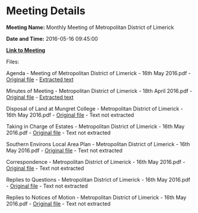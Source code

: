 # Meeting Details

**Meeting Name:** Monthly Meeting of Metropolitan District of Limerick

**Date and Time:** 2016-05-16 09:45:00

**[Link to Meeting](https://www.limerick.ie/council/whats-on/monthly-meeting-metropolitan-district-limerick-29)**

Files: 

Agenda - Meeting of Metropolitan District of Limerick - 16th May 2016.pdf - [Original file](https://www.limerick.ie/sites/default/files/media/documents/2017-06/Agenda%20-%20Meeting%20of%20Metropolitan%20District%20of%20Limerick%20-%2016th%20May%202016.pdf) - [Extracted text](./Agenda%20-%20Meeting%20of%20Metropolitan%20District%20of%20Limerick%20-%2016th%20May%202016.md)

Minutes of Meeting - Metropolitan District of Limerick - 18th April 2016.pdf - [Original file](https://www.limerick.ie/sites/default/files/media/documents/2017-06/Minutes%20of%20Meeting%20-%20Metropolitan%20District%20of%20Limerick%20-%2018th%20April%202016.pdf) - [Extracted text](./Minutes%20of%20Meeting%20-%20Metropolitan%20District%20of%20Limerick%20-%2018th%20April%202016.md)

Disposal of Land at Mungret College - Metropolitan District of Limerick - 16th May 2016.pdf - [Original file](https://www.limerick.ie/sites/default/files/media/documents/2017-06/Disposal%20of%20Land%20at%20Mungret%20College%20-%20Metropolitan%20District%20of%20Limerick%20-%2016th%20May%202016.pdf) - Text not extracted

Taking in Charge of Estates - Metropolitan District of Limerick - 16th May 2016.pdf - [Original file](https://www.limerick.ie/sites/default/files/media/documents/2017-06/Taking%20in%20Charge%20of%20Estates%20-%20Metropolitan%20District%20of%20Limerick%20-%2016th%20May%202016.pdf) - Text not extracted

Southern Environs Local Area Plan - Metropolitan District of Limerick - 16th May 2016.pdf - [Original file](https://www.limerick.ie/sites/default/files/media/documents/2017-06/Southern%20Environs%20Local%20Area%20Plan%20-%20Metropolitan%20District%20of%20Limerick%20-%2016th%20May%202016.pdf) - Text not extracted

Correspondence - Metropolitan District of Limerick - 16th May 2016.pdf - [Original file](https://www.limerick.ie/sites/default/files/media/documents/2017-06/Correspondence%20-%20Metropolitan%20District%20of%20Limerick%20-%2016th%20May%202016.pdf) - Text not extracted

Replies to Questions - Metropolitan District of Limerick - 16th May 2016.pdf - [Original file](https://www.limerick.ie/sites/default/files/media/documents/2017-06/Replies%20to%20Questions%20-%20Metropolitan%20District%20of%20Limerick%20-%2016th%20May%202016.pdf) - Text not extracted

Replies to Notices of Motion - Metropolitan District of Limerick - 16th May 2016.pdf - [Original file](https://www.limerick.ie/sites/default/files/media/documents/2017-06/Replies%20to%20Notices%20of%20Motion%20-%20Metropolitan%20District%20of%20Limerick%20-%2016th%20May%202016.pdf) - Text not extracted

